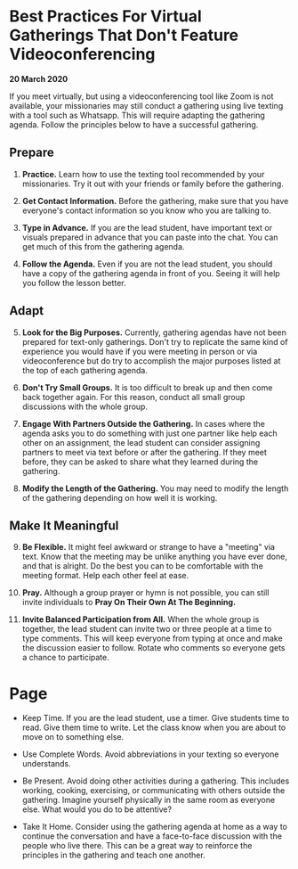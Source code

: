 # Best Practices For Virtual Gatherings That Don't Feature Videoconferencing

**20 March 2020**

If you meet virtually, but using a videoconferencing tool like Zoom is not available, your missionaries may still conduct a gathering using live texting with a tool such as Whatsapp. This will require adapting the gathering agenda. Follow the principles below to have a successful gathering.

## Prepare

1. **Practice.** Learn how to use the texting tool recommended by your missionaries. Try it out with your friends or family before the gathering.

2. **Get Contact Information.** Before the gathering, make sure that you have everyone's contact information so you know who you are talking to.

3. **Type in Advance.** If you are the lead student, have important text or visuals prepared in advance that you can paste into the chat. You can get much of this from the gathering agenda.

4. **Follow the Agenda.** Even if you are not the lead student, you should have a copy of the gathering agenda in front of you. Seeing it will help you follow the lesson better.

## Adapt

5. **Look for the Big Purposes.** Currently, gathering agendas have not been prepared for text-only gatherings. Don't try to replicate the same kind of experience you would have if you were meeting in person or via videoconference but do try to accomplish the major purposes listed at the top of each gathering agenda.

6. **Don't Try Small Groups.** It is too difficult to break up and then come back together again. For this reason, conduct all small group discussions with the whole group.

7. **Engage With Partners Outside the Gathering.** In cases where the agenda asks you to do something with just one partner like help each other on an assignment, the lead student can consider assigning partners to meet via text before or after the gathering. If they meet before, they can be asked to share what they learned during the gathering.

8. **Modify the Length of the Gathering.** You may need to modify the length of the gathering depending on how well it is working.

## Make It Meaningful

9. **Be Flexible.** It might feel awkward or strange to have a "meeting" via text. Know that the meeting may be unlike anything you have ever done, and that is alright. Do the best you can to be comfortable with the meeting format. Help each other feel at ease.

10. **Pray.** Although a group prayer or hymn is not possible, you can still invite individuals to **Pray On Their Own At The Beginning.**

11. **Invite Balanced Participation from All.** When the whole group is together, the lead student can invite two or three people at a time to type comments. This will keep everyone from typing at once and make the discussion easier to follow. Rotate who comments so everyone gets a chance to participate.

# Page

- Keep Time. If you are the lead student, use a timer. Give students time to read. Give them time to write. Let the class know when you are about to move on to something else.

- Use Complete Words. Avoid abbreviations in your texting so everyone understands.

- Be Present. Avoid doing other activities during a gathering. This includes working, cooking, exercising, or communicating with others outside the gathering. Imagine yourself physically in the same room as everyone else. What would you do to be attentive?

- Take It Home. Consider using the gathering agenda at home as a way to continue the conversation and have a face-to-face discussion with the people who live there. This can be a great way to reinforce the principles in the gathering and teach one another.

